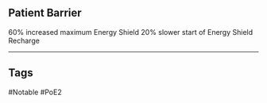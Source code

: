 ## Patient Barrier
60% increased maximum Energy Shield
20% slower start of Energy Shield Recharge

---
## Tags
#Notable
#PoE2
